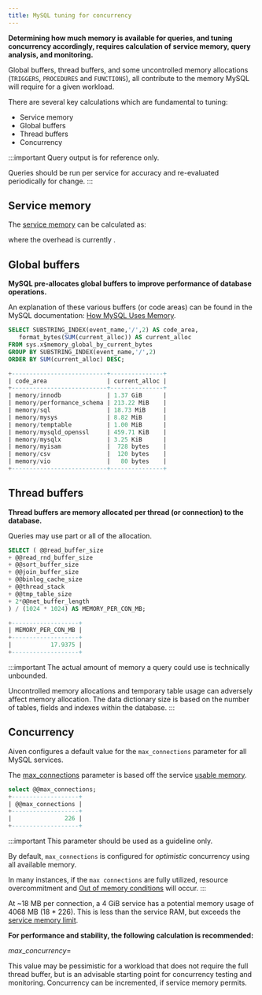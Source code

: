 ```yaml
---
title: MySQL tuning for concurrency
---
```


**Determining how much memory is available for queries, and tuning
concurrency accordingly, requires calculation of service memory, query
analysis, and monitoring.**

Global buffers, thread buffers, and some uncontrolled memory allocations
(`TRIGGERS`, `PROCEDURES` and `FUNCTIONS`), all contribute to the memory
MySQL will require for a given workload.

There are several key calculations which are fundamental to tuning:

-   Service memory
-   Global buffers
-   Thread buffers
-   Concurrency

:::important
Query output is for reference only.

Queries should be run per service for accuracy and re-evaluated
periodically for change.
:::

## Service memory

The
[service memory](/docs/platform/concepts/service-memory-limits) can be calculated as:

where the overhead is currently .

## Global buffers

**MySQL pre-allocates global buffers to improve performance of database
operations.**

An explanation of these various buffers (or code areas) can be found in
the MySQL documentation: [How MySQL Uses
Memory](https://dev.mysql.com/doc/refman/8.0/en/memory-use.html).

```sql
SELECT SUBSTRING_INDEX(event_name,'/',2) AS code_area,
   format_bytes(SUM(current_alloc)) AS current_alloc
FROM sys.x$memory_global_by_current_bytes
GROUP BY SUBSTRING_INDEX(event_name,'/',2)
ORDER BY SUM(current_alloc) DESC;

+---------------------------+---------------+
| code_area                 | current_alloc |
+---------------------------+---------------+
| memory/innodb             | 1.37 GiB      |
| memory/performance_schema | 213.22 MiB    |
| memory/sql                | 18.73 MiB     |
| memory/mysys              | 8.82 MiB      |
| memory/temptable          | 1.00 MiB      |
| memory/mysqld_openssl     | 459.71 KiB    |
| memory/mysqlx             | 3.25 KiB      |
| memory/myisam             |  728 bytes    |
| memory/csv                |  120 bytes    |
| memory/vio                |   80 bytes    |
+---------------------------+---------------+
```

## Thread buffers

**Thread buffers are memory allocated per thread (or connection) to the
database.**

Queries may use part or all of the allocation.

```sql
SELECT ( @@read_buffer_size
+ @@read_rnd_buffer_size
+ @@sort_buffer_size
+ @@join_buffer_size
+ @@binlog_cache_size
+ @@thread_stack
+ @@tmp_table_size
+ 2*@@net_buffer_length
) / (1024 * 1024) AS MEMORY_PER_CON_MB;

+-------------------+
| MEMORY_PER_CON_MB |
+-------------------+
|           17.9375 |
+-------------------+
```

:::important
The actual amount of memory a query could use is technically unbounded.

Uncontrolled memory allocations and temporary table usage can adversely
affect memory allocation. The data dictionary size is based on the
number of tables, fields and indexes within the database.
:::

## Concurrency

Aiven configures a default value for the `max_connections` parameter for
all MySQL services.

The [max_connections](max-number-of-connections) parameter is based off the service
[usable memory](/docs/platform/concepts/service-memory-limits).

```sql
select @@max_connections;
+-------------------+
| @@max_connections |
+-------------------+
|               226 |
+-------------------+
```

:::important
This parameter should be used as a guideline only.

By default, `max_connections` is configured for *optimistic* concurrency
using all available memory.

In many instances, if the `max connections` are fully utilized, resource
overcommitment and
[Out of memory conditions](/docs/platform/concepts/out-of-memory-conditions) will occur.
:::

At \~18 MB per connection, a 4 GiB service has a potential memory usage
of 4068 MB (18 \* 226). This is less than the service RAM, but exceeds
the
[service memory limit](/docs/platform/concepts/service-memory-limits).

**For performance and stability, the following calculation is
recommended:**

$max\_concurrency =$

This value may be pessimistic for a workload that does not require the
full thread buffer, but is an advisable starting point for concurrency
testing and monitoring. Concurrency can be incremented, if service
memory permits.
